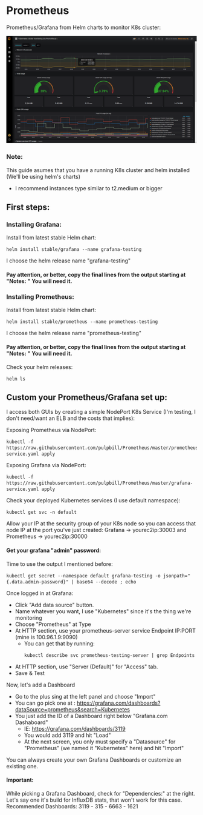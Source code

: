 # Prometheus
Prometheus/Grafana from Helm charts to monitor K8s cluster:

![Image description](https://github.com/pulpbill/Prometheus/blob/master/grafana-prom.png)

### Note:
This guide asumes that you have a running K8s cluster and helm installed (We'll be using helm's charts)
* I recommend instances type similar to t2.medium or bigger

## First steps:

### Installing Grafana:

Install from latest stable Helm chart:
```
helm install stable/grafana --name grafana-testing
```
I choose the helm release name "grafana-testing"
#### Pay attention, or better, copy the final lines from the output starting at "Notes: " You will need it.


### Installing Prometheus:
Install from latest stable Helm chart:
```
helm install stable/prometheus --name prometheus-testing
```
I choose the helm release name "prometheus-testing"
#### Pay attention, or better, copy the final lines from the output starting at "Notes: " You will need it.

Check your helm releases:
```
helm ls
```

## Custom your Prometheus/Grafana set up:
I access both GUIs by creating a simple NodePort K8s Service (I'm testing, I don't need/want an ELB and the costs that implies):

Exposing Prometheus via NodePort:
```
kubectl -f https://raw.githubusercontent.com/pulpbill/Prometheus/master/prometheus-service.yaml apply
```
Exposing Grafana via NodePort:
```
kubectl -f https://raw.githubusercontent.com/pulpbill/Prometheus/master/grafana-service.yaml apply
```

Check your deployed Kubernetes services (I use default namespace):
```
kubectl get svc -n default
```

Allow your IP at the security group of your K8s node so you can access that node IP at the port you've just created: Grafana -> yourec2ip:30003 and Prometheus -> yourec2ip:30000

#### Get your grafana "admin" password:
Time to use the output I mentioned before:
```
kubectl get secret --namespace default grafana-testing -o jsonpath="{.data.admin-password}" | base64 --decode ; echo
```

Once logged in at Grafana: 

- Click "Add data source" button.
- Name whatever you want, I use "Kubernetes" since it's the thing we're monitoring
- Choose "Prometheus" at Type
- At HTTP section, use your prometheus-server service Endpoint IP:PORT (mine is 100.96.1.9:9090)
  - You can get that by running: 
    ```
    kubectl describe svc prometheus-testing-server | grep Endpoints
    ```
- At HTTP section, use "Server (Default)" for "Access" tab.
- Save & Test 

Now, let's add a Dashboard
- Go to the plus sing at the left panel and choose "Import" 
- You can go pick one at : https://grafana.com/dashboards?dataSource=prometheus&search=Kubernetes
- You just add the ID of a Dashboard right below "Grafana.com Dashaboard"
  - IE: https://grafana.com/dashboards/3119
  - You would add 3119 and hit "Load" 
  - At the next screen, you only must specify a "Datasource" for "Prometheus" (we named it "Kubernetes" here) and hit "Import"
  
You can always create your own Grafana Dashboards or customize an existing one.
#### Important:
While picking a Grafana Dashboard, check for "Dependencies:" at the right. Let's say one it's build for InfluxDB stats, that won't work for this case.
Recommended Dashboards: 3119 - 315 - 6663 - 1621 
